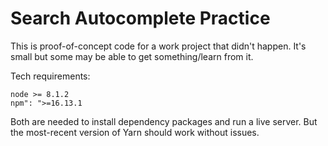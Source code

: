 # Search Autocomplete Practice

This is proof-of-concept code for a work project that didn't happen. It's small but some may be able to get something/learn from it.

Tech requirements:

    node >= 8.1.2
    npm": ">=16.13.1

Both are needed to install dependency packages and run a live server. But the most-recent version of Yarn should work without issues.
